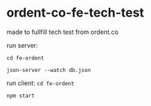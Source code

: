 # ordent-co-fe-tech-test
made to fullfill tech test from ordent.co

run server:

```cd fe-ordent```

```json-server --watch db.json```

run client:
```cd fe-ordent```

```npm start```